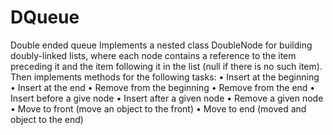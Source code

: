 # DQueue
Double ended queue
Implements a nested class DoubleNode for building doubly-linked lists, where each node contains a reference to the item preceding it and the item following it in the list (null if there is no such item). 
Then implements methods for the following tasks:
• Insert at the beginning
• Insert at the end
• Remove from the beginning
• Remove from the end
• Insert before a give node
• Insert after a given node
• Remove a given node
• Move to front (move an object to the front)
• Move to end (moved and object to the end)
